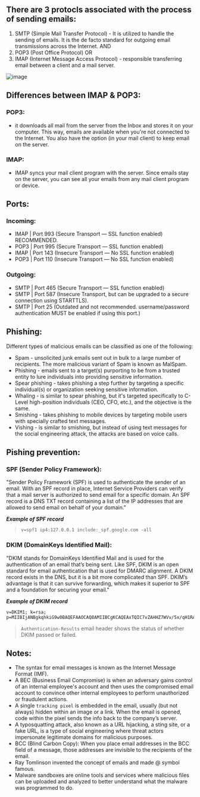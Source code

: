## There are 3 protocls associated with the process of sending emails:
1. SMTP (Simple Mail Transfer Protocol) - It is utilized to handle the sending of emails. It is the de facto standard for outgoing email transmissions across the Internet.
 AND  
2. POP3 (Post Office Protocol) OR
4. IMAP (Internet Message Access Protocol) - responsible transferring email between a client and a mail server.

![image](https://github.com/Darwish-md/TryHackMe/assets/72353586/3170bbf0-d393-4b7e-9eb3-e4898f96eaa2)

## Differences between IMAP & POP3:
### POP3:
- it downloads all mail from the server from the Inbox and stores it on your computer. This way, emails are available when you're not connected to the Internet. You also have the option (in your mail client) to keep email on the server.
### IMAP:
- IMAP syncs your mail client program with the server. Since emails stay on the server, you can see all your emails from any mail client program or device.

## Ports:
### Incoming:
- IMAP | Port 993 (Secure Transport   — SSL function enabled) RECOMMENDED.
- POP3 | Port 995 (Secure Transport   — SSL function enabled)
- IMAP | Port 143 (Insecure Transport — No SSL function enabled)
- POP3 | Port 110 (Insecure Transport — No SSL function enabled)
### Outgoing:
- SMTP | Port 465 (Secure Transport — SSL function enabled)
- SMTP | Port 587 (Insecure Transport, but can be upgraded to a secure connection using STARTTLS).
- SMTP | Port 25 (Outdated and not recommended. username/password authentication MUST be enabled if using this port.)

## Phishing:
Different types of malicious emails can be classified as one of the following:
- Spam - unsolicited junk emails sent out in bulk to a large number of recipients. The more malicious variant of Spam is known as MalSpam.
- Phishing -  emails sent to a target(s) purporting to be from a trusted entity to lure individuals into providing sensitive information. 
- Spear phishing - takes phishing a step further by targeting a specific individual(s) or organization seeking sensitive information.  
- Whaling - is similar to spear phishing, but it's targeted specifically to C-Level high-position individuals (CEO, CFO, etc.), and the objective is the same. 
- Smishing - takes phishing to mobile devices by targeting mobile users with specially crafted text messages. 
- Vishing - is similar to smishing, but instead of using text messages for the social engineering attack, the attacks are based on voice calls.

## Pishing prevention:
### SPF (Sender Policy Framework):
"Sender Policy Framework (SPF) is used to authenticate the sender of an email. With an SPF record in place, Internet Service Providers can verify that a mail server is authorized to send email for a specific domain. An SPF record is a DNS TXT record containing a list of the IP addresses that are allowed to send email on behalf of your domain."

***Example of SPF record***
> `v=spf1 ip4:127.0.0.1 include:_spf.google.com -all`

### DKIM (DomainKeys Identified Mail):
"DKIM stands for DomainKeys Identified Mail and is used for the authentication of an email that’s being sent. Like SPF, DKIM is an open standard for email authentication that is used for DMARC alignment. A DKIM record exists in the DNS, but it is a bit more complicated than SPF. DKIM’s advantage is that it can survive forwarding, which makes it superior to SPF and a foundation for securing your email."

***Example of DKIM record***
>
```
v=DKIM1; k=rsa; p=MIIBIjANBgkqhkiG9w0BAQEFAAOCAQ8AMIIBCgKCAQEAxTQIC7vZAHHZ7WVv/5x/qH1RAgMQI+y6Xtsn73rWOgeBQjHKbmIEIlgrebyWWFCXjmzIP0NYJrGehenmPWK5bF/TRDstbM8uVQCUWpoRAHzuhIxPSYW6k/w2+HdCECF2gnGmmw1cT6nHjfCyKGsM0On0HDvxP8I5YQIIlzNigP32n1hVnQP+UuInj0wLIdOBIWkHdnFewzGK2+qjF2wmEjx+vqHDnxdUTay5DfTGaqgA9AKjgXNjLEbKlEWvy0tj7UzQRHd24a5+2x/R4Pc7PF/y6OxAwYBZnEPO0sJwio4uqL9CYZcvaHGCLOIMwQmNTPMKGC9nt3PSjujfHUBX3wIDAQAB
```
> `Authentication-Results` email header shows the status of whether DKIM passed or failed.
## Notes:
- The syntax for email messages is known as the Internet Message Format (IMF).
- A BEC (Business Email Compromise) is when an adversary gains control of an internal employee's account and then uses the compromised email account to convince other internal employees to perform unauthorized or fraudulent actions.
- A single `tracking pixel` is embedded in the email, usually (but not always) hidden within an image or a link. When the email is opened, code within the pixel sends the info back to the company’s server. 
- A typosquatting attack, also known as a URL hijacking, a sting site, or a fake URL, is a type of social engineering where threat actors impersonate legitimate domains for malicious purposes.
- BCC (Blind Carbon Copy):  When you place email addresses in the BCC field of a message, those addresses are invisible to the recipients of the email. 
- Ray Tomlinson invented the concept of emails and made @ symbol famous.
- Malware sandboxes are online tools and services where malicious files can be uploaded and analyzed to better understand what the malware was programmed to do. 
